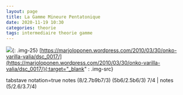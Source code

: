 ```yaml
---
layout: page
title: La Gamme Mineure Pentatonique
date: 2020-11-19 10:30
categories: theorie
tags: intermediaire theorie gamme
---
```


![]({{site.baseurl}}/assets/images/dsc_0017.jpg){: .img-25}
[https://marjoloponen.wordpress.com/2010/03/30/onko-varilla-valia/dsc_0017/](https://marjoloponen.wordpress.com/2010/03/30/onko-varilla-valia/dsc_0017/){:target="_blank" : .img-src}

<div class="vextab-auto">
    tabstave notation=true
    notes (8/2.7b9b7/3) (5b6/2.5b6/3) 7/4 |
    notes (5/2.6/3.7/4)
</div>

